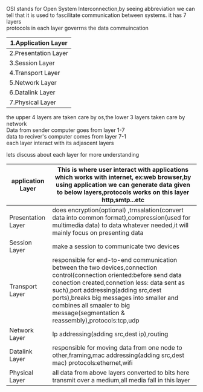 OSI stands for Open System Interconnection,by seeing abbreviation we can tell that it is used to fascilitate communication between systems.
it has 7 layers<br>
protocols in each layer goverrns the data commuincation<br>

|1.Application Layer|
|--------|
|2.Presentation Layer|
|3.Session Layer|
|4.Transport Layer|
|5.Network Layer|
|6.Datalink Layer|
|7.Physical Layer|

the upper 4 layers are taken care by os,the lower 3 layers taken care by network<br>
Data from sender computer goes from layer 1-7<br>
data to reciver's computer comes from layer 7-1<br>
each layer interact with its adjascent layers<br>

lets discuss about each layer for more understanding

|application Layer|This is where user interact with applications  which works with internet, ex:web browser,by using application we can generate data given to below layers,protocols works on this layer http,smtp...etc|
|--------|----|
|Presentation Layer|does encryption(optional) ,trnsalation(convert data into common format),compression(used for multimedia data) to data whatever needed,it will mainly focus on presenting data |
|Session Layer|make a session to communicate two devices|
|Transport Layer| responsible for end-to-end communication between the two devices,connection control(connection oriented:before send data conection created,connetion less: data sent as such),port addressing(adding src,dest ports),breaks big messages into smaller and combines all smaaler to big message(segmentation & reassembly),protocols:tcp,udp|
|Network Layer|Ip addressing(adding src,dest ip),routing|
|Datalink Layer|responsible for moving data from one node to other,framing,mac addressing(adding src,dest mac) protocols:ethernet,wifi|
|Physical Layer|all data from above layers converted to bits here transmit over a medium,all media fall in this layer|
